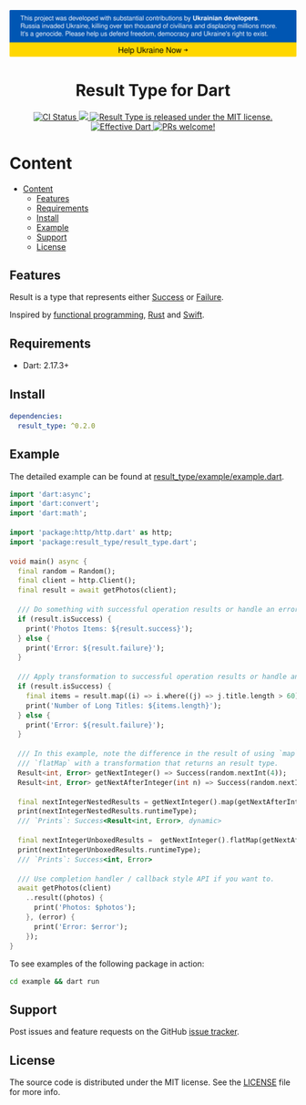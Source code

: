 [![Stand With Ukraine](https://raw.githubusercontent.com/vshymanskyy/StandWithUkraine/main/banner-direct.svg)](https://vshymanskyy.github.io/StandWithUkraine)

<h1 align="center">Result Type for Dart</h1>

<p align="center">
    <a href="https://github.com/minikin/result_type/actions">
    <img src="https://github.com/minikin/result_type/actions/workflows/build.yml/badge.svg" alt="CI Status" />
  </a>
    
  <a href="https://codecov.io/gh/minikin/result_type">
    <img src="https://codecov.io/gh/minikin/result_type/branch/main/graph/badge.svg?token=dpljQutAnj"/>
  </a>
    
   <a href="https://github.com/minikin/result_type/blob/main/LICENSE">
    <img src="https://img.shields.io/badge/license-MIT-blue.svg" alt="Result Type is released under the MIT license." />
  </a>

  <a href="https://github.com/tenhobi/effective_dart">
    <img src="https://img.shields.io/badge/style-effective_dart-40c4ff.svg" alt="Effective Dart" />
  </a>

  <a href="https://github.com/minikin/result_type/blob/main/CODE_OF_CONDUCT.md">
    <img src="https://img.shields.io/badge/PRs-welcome-brightgreen.svg" alt="PRs welcome!" />
  </a>
</p>

# Content

- [Content](#content)
  - [Features](#features)
  - [Requirements](#requirements)
  - [Install](#install)
  - [Example](#example)
  - [Support](#support)
  - [License](#license)

## Features

Result is a type that represents either [Success](https://github.com/minikin/result_type/blob/main/lib/src/success.dart) or [Failure](https://github.com/minikin/result_type/blob/main/lib/src/failure.dart).

Inspired by [functional programming](http://hackage.haskell.org/package/base-4.12.0.0/docs/Data-Either.html), [Rust](https://doc.rust-lang.org/std/result/enum.Result.html) and [Swift](https://developer.apple.com/documentation/swift/result).

## Requirements

- Dart: 2.17.3+

## Install

```yaml
dependencies:
  result_type: ^0.2.0
```

## Example

The detailed example can be found at [result_type/example/example.dart](https://github.com/minikin/result_type/blob/main/example/example.dart).

```dart
import 'dart:async';
import 'dart:convert';
import 'dart:math';

import 'package:http/http.dart' as http;
import 'package:result_type/result_type.dart';

void main() async {
  final random = Random();
  final client = http.Client();
  final result = await getPhotos(client);

  /// Do something with successful operation results or handle an error.
  if (result.isSuccess) {
    print('Photos Items: ${result.success}');
  } else {
    print('Error: ${result.failure}');
  }

  /// Apply transformation to successful operation results or handle an error.
  if (result.isSuccess) {
    final items = result.map((i) => i.where((j) => j.title.length > 60)).success;
    print('Number of Long Titles: ${items.length}');
  } else {
    print('Error: ${result.failure}');
  }

  /// In this example, note the difference in the result of using `map` and
  /// `flatMap` with a transformation that returns an result type.
  Result<int, Error> getNextInteger() => Success(random.nextInt(4));
  Result<int, Error> getNextAfterInteger(int n) => Success(random.nextInt(n + 1));

  final nextIntegerNestedResults = getNextInteger().map(getNextAfterInteger);
  print(nextIntegerNestedResults.runtimeType);
  /// `Prints`: Success<Result<int, Error>, dynamic>

  final nextIntegerUnboxedResults =  getNextInteger().flatMap(getNextAfterInteger);
  print(nextIntegerUnboxedResults.runtimeType);
  /// `Prints`: Success<int, Error>

  /// Use completion handler / callback style API if you want to.
  await getPhotos(client)
    ..result((photos) {
      print('Photos: $photos');
    }, (error) {
      print('Error: $error');
    });
}
```

To see examples of the following package in action:

```sh
cd example && dart run
```

## Support

Post issues and feature requests on the GitHub [issue tracker](https://github.com/minikin/result_type/issues).

## License

The source code is distributed under the MIT license.
See the [LICENSE](https://github.com/minikin/result_type/blob/main/LICENSE) file for more info.
